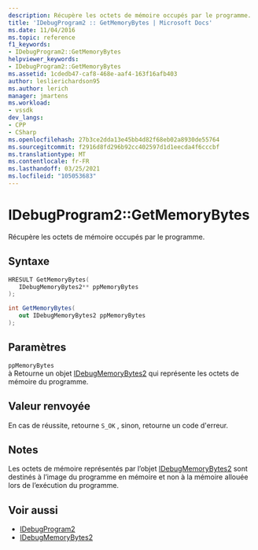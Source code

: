 ```yaml
---
description: Récupère les octets de mémoire occupés par le programme.
title: 'IDebugProgram2 :: GetMemoryBytes | Microsoft Docs'
ms.date: 11/04/2016
ms.topic: reference
f1_keywords:
- IDebugProgram2::GetMemoryBytes
helpviewer_keywords:
- IDebugProgram2::GetMemoryBytes
ms.assetid: 1cdedb47-caf8-468e-aaf4-163f16afb403
author: leslierichardson95
ms.author: lerich
manager: jmartens
ms.workload:
- vssdk
dev_langs:
- CPP
- CSharp
ms.openlocfilehash: 27b3ce2dda13e45bb4d82f68eb02a8930de55764
ms.sourcegitcommit: f2916d8fd296b92cc402597d1d1eecda4f6cccbf
ms.translationtype: MT
ms.contentlocale: fr-FR
ms.lasthandoff: 03/25/2021
ms.locfileid: "105053683"
---
```

# <a name="idebugprogram2getmemorybytes"></a>IDebugProgram2::GetMemoryBytes
Récupère les octets de mémoire occupés par le programme.

## <a name="syntax"></a>Syntaxe

```cpp
HRESULT GetMemoryBytes( 
   IDebugMemoryBytes2** ppMemoryBytes
);
```

```csharp
int GetMemoryBytes( 
   out IDebugMemoryBytes2 ppMemoryBytes
);
```

## <a name="parameters"></a>Paramètres
`ppMemoryBytes`\
à Retourne un objet [IDebugMemoryBytes2](../../../extensibility/debugger/reference/idebugmemorybytes2.md) qui représente les octets de mémoire du programme.

## <a name="return-value"></a>Valeur renvoyée
 En cas de réussite, retourne `S_OK` , sinon, retourne un code d'erreur.

## <a name="remarks"></a>Notes
 Les octets de mémoire représentés par l’objet [IDebugMemoryBytes2](../../../extensibility/debugger/reference/idebugmemorybytes2.md) sont destinés à l’image du programme en mémoire et non à la mémoire allouée lors de l’exécution du programme.

## <a name="see-also"></a>Voir aussi
- [IDebugProgram2](../../../extensibility/debugger/reference/idebugprogram2.md)
- [IDebugMemoryBytes2](../../../extensibility/debugger/reference/idebugmemorybytes2.md)

